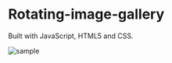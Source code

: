 # Rotating-image-gallery

Built with JavaScript, HTML5 and CSS.


![sample](https://user-images.githubusercontent.com/67078790/151486706-703ae66c-be44-47ce-8094-e24ddb030cd3.PNG)
